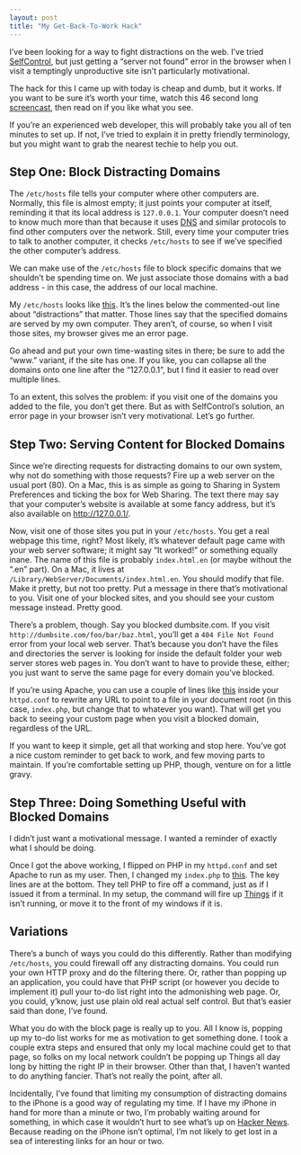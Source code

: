 ```yaml
---
layout: post
title: "My Get-Back-To-Work Hack"
---
```





I’ve been looking for a way to fight distractions on the web. I’ve tried [SelfControl](http://visitsteve.com/work/selfcontrol/), but just getting a “server not found” error in the browser when I visit a temptingly unproductive site isn’t particularly motivational.

The hack for this I came up with today is cheap and dumb, but it works. If you want to be sure it’s worth your time, watch this 46 second long [screencast](http://screenr.com/Ix7), then read on if you like what you see.

If you’re an experienced web developer, this will probably take you all of ten minutes to set up. If not, I’ve tried to explain it in pretty friendly terminology, but you might want to grab the nearest techie to help you out.

Step One: Block Distracting Domains
-----------------------------------

The `/etc/hosts` file tells your computer where other computers are. Normally, this file is almost empty; it just points your computer at itself, reminding it that its local address is `127.0.0.1`. Your computer doesn’t need to know much more than that because it uses [DNS](http://en.wikipedia.org/wiki/Domain_Name_System) and similar protocols to find other computers over the network. Still, every time your computer tries to talk to another computer, it checks `/etc/hosts` to see if we’ve specified the other computer’s address.

We can make use of the `/etc/hosts` file to block specific domains that we shouldn’t be spending time on. We just associate those domains with a bad address - in this case, the address of our local machine.

My `/etc/hosts` looks like [this](http://gist.github.com/187138). It’s the lines below the commented-out line about “distractions” that matter. Those lines say that the specified domains are served by my own computer. They aren’t, of course, so when I visit those sites, my browser gives me an error page.

Go ahead and put your own time-wasting sites in there; be sure to add the “www.” variant, if the site has one. If you like, you can collapse all the domains onto one line after the “127.0.0.1”, but I find it easier to read over multiple lines.

To an extent, this solves the problem: if you visit one of the domains you added to the file, you don’t get there. But as with SelfControl’s solution, an error page in your browser isn’t very motivational. Let’s go further.

Step Two: Serving Content for Blocked Domains
---------------------------------------------

Since we’re directing requests for distracting domains to our own system, why not do something with those requests? Fire up a web server on the usual port (80). On a Mac, this is as simple as going to Sharing in System Preferences and ticking the box for Web Sharing. The text there may say that your computer’s website is available at some fancy address, but it’s also available on <http://127.0.0.1/>.

Now, visit one of those sites you put in your `/etc/hosts`. You get a real webpage this time, right? Most likely, it’s whatever default page came with your web server software; it might say “It worked!” or something equally inane. The name of this file is probably `index.html.en` (or maybe without the “.en” part). On a Mac, it lives at `/Library/WebServer/Documents/index.html.en`. You should modify that file. Make it pretty, but not too pretty. Put a message in there that’s motivational to you. Visit one of your blocked sites, and you should see your custom message instead. Pretty good.

There’s a problem, though. Say you blocked dumbsite.com. If you visit `http://dumbsite.com/foo/bar/baz.html`, you’ll get a `404 File Not Found` error from your local web server. That’s because you don’t have the files and directories the server is looking for inside the default folder your web server stores web pages in. You don’t want to have to provide these, either; you just want to serve the same page for every domain you’ve blocked.

If you’re using Apache, you can use a couple of lines like [this](http://gist.github.com/187146) inside your `httpd.conf` to rewrite any URL to point to a file in your document root (in this case, `index.php`, but change that to whatever you want). That will get you back to seeing your custom page when you visit a blocked domain, regardless of the URL.

If you want to keep it simple, get all that working and stop here. You’ve got a nice custom reminder to get back to work, and few moving parts to maintain. If you’re comfortable setting up PHP, though, venture on for a little gravy.

Step Three: Doing Something Useful with Blocked Domains
-------------------------------------------------------

I didn’t just want a motivational message. I wanted a reminder of exactly what I should be doing.

Once I got the above working, I flipped on PHP in my `httpd.conf` and set Apache to run as my user. Then, I changed my `index.php` to [this](http://gist.github.com/187147). The key lines are at the bottom. They tell PHP to fire off a command, just as if I issued it from a terminal. In my setup, the command will fire up [Things](http://culturedcode.com/things/) if it isn’t running, or move it to the front of my windows if it is.

Variations
----------

There’s a bunch of ways you could do this differently. Rather than modifying `/etc/hosts`, you could firewall off any distracting domains. You could run your own HTTP proxy and do the filtering there. Or, rather than popping up an application, you could have that PHP script (or however you decide to implement it) pull your to-do list right into the admonishing web page. Or, you could, y’know, just use plain old real actual self control. But that’s easier said than done, I’ve found.

What you do with the block page is really up to you. All I know is, popping up my to-do list works for me as motivation to get something done. I took a couple extra steps and ensured that only my local machine could get to that page, so folks on my local network couldn’t be popping up Things all day long by hitting the right IP in their browser. Other than that, I haven’t wanted to do anything fancier. That’s not really the point, after all.

Incidentally, I’ve found that limiting my consumption of distracting domains to the iPhone is a good way of regulating my time. If I have my iPhone in hand for more than a minute or two, I’m probably waiting around for something, in which case it wouldn’t hurt to see what’s up on [Hacker News](http://news.ycombinator.com/). Because reading on the iPhone isn’t optimal, I’m not likely to get lost in a sea of interesting links for an hour or two.
